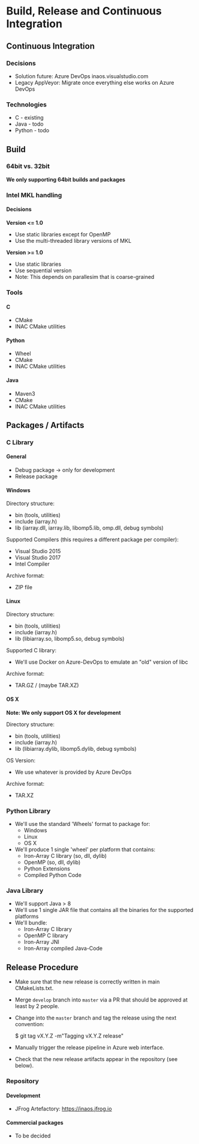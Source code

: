 # Build, Release and Continuous Integration

## Continuous Integration

### Decisions

* Solution future: Azure DevOps inaos.visualstudio.com
* Legacy AppVeyor: Migrate once everything else works on Azure DevOps

### Technologies

* C - existing
* Java - todo
* Python - todo

## Build

### 64bit vs. 32bit

**We only supporting 64bit builds and packages**

### Intel MKL handling

#### Decisions

**Version <= 1.0**

* Use static libraries except for OpenMP
* Use the multi-threaded library versions of MKL

**Version >= 1.0**

* Use static libraries
* Use sequential version
* Note: This depends on parallesim that is coarse-grained

### Tools

#### C

* CMake 
* INAC CMake utilities

#### Python

* Wheel
* CMake
* INAC CMake utilities

#### Java

* Maven3
* CMake
* INAC CMake utilities

## Packages / Artifacts

### C Library

#### General

* Debug package -> only for development
* Release package

#### Windows

Directory structure:
- bin (tools, utilities)
- include (iarray.h)
- lib (iarray.dll, iarray.lib, libomp5.lib, omp.dll, debug symbols)

Supported Compilers (this requires a different package per compiler):
- Visual Studio 2015
- Visual Studio 2017
- Intel Compiler

Archive format:
- ZIP file

#### Linux

Directory structure:
- bin (tools, utilities)
- include (iarray.h)
- lib (libiarray.so, libomp5.so, debug symbols)

Supported C library:
- We'll use Docker on Azure-DevOps to emulate an "old" version of libc

Archive format:
- TAR.GZ / (maybe TAR.XZ)

#### OS X

**Note: We only support OS X for development**

Directory structure:
- bin (tools, utilities)
- include (iarray.h)
- lib (libiarray.dylib, libomp5.dylib, debug symbols)

OS Version:
- We use whatever is provided by Azure DevOps

Archive format:
- TAR.XZ

### Python Library

* We'll use the standard 'Wheels' format to package for:
  * Windows
  * Linux
  * OS X
* We'll produce 1 single 'wheel' per platform that contains:
  * Iron-Array C library (so, dll, dylib)
  * OpenMP (so, dll, dylib)
  * Python Extensions
  * Compiled Python Code

### Java Library

* We'll support Java > 8
* We'll use 1 single JAR file that contains all the binaries for the supported platforms
* We'll bundle:
  * Iron-Array C library
  * OpenMP C library
  * Iron-Array JNI 
  * Iron-Array compiled Java-Code

## Release Procedure

* Make sure that the new release is correctly written in main CMakeLists.txt.
* Merge `develop` branch into `master` via a PR that should be approved at least by 2 people.
* Change into the `master` branch and tag the release using the next convention:

  $ git tag vX.Y.Z -m"Tagging vX.Y.Z release"

* Manually trigger the release pipeline in Azure web interface.
* Check that the new release artifacts appear in the repository (see below).

### Repository

#### Development

* JFrog Artefactory: https://inaos.jfrog.io

#### Commercial packages

* To be decided
